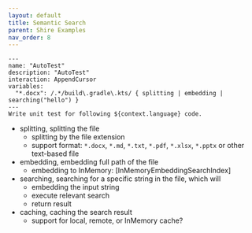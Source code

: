 ```yaml
---
layout: default
title: Semantic Search
parent: Shire Examples
nav_order: 8
---
```


```shire
---
name: "AutoTest"
description: "AutoTest"
interaction: AppendCursor
variables:
  "*.docx": /.*/build\.gradle\.kts/ { splitting | embedding | searching("hello") }
---
Write unit test for following ${context.language} code.
```

- splitting, splitting the file
  - splitting by the file extension
  - support format: `*.docx`, `*.md`, `*.txt`, `*.pdf`, `*.xlsx`, `*.pptx` or other text-based file
- embedding, embedding full path of the file
  - embedding to InMemory: [InMemoryEmbeddingSearchIndex]
- searching, searching for a specific string in the file, which will
  - embedding the input string
  - execute relevant search
  - return result
- caching, caching the search result
  - support for local, remote, or InMemory cache?
